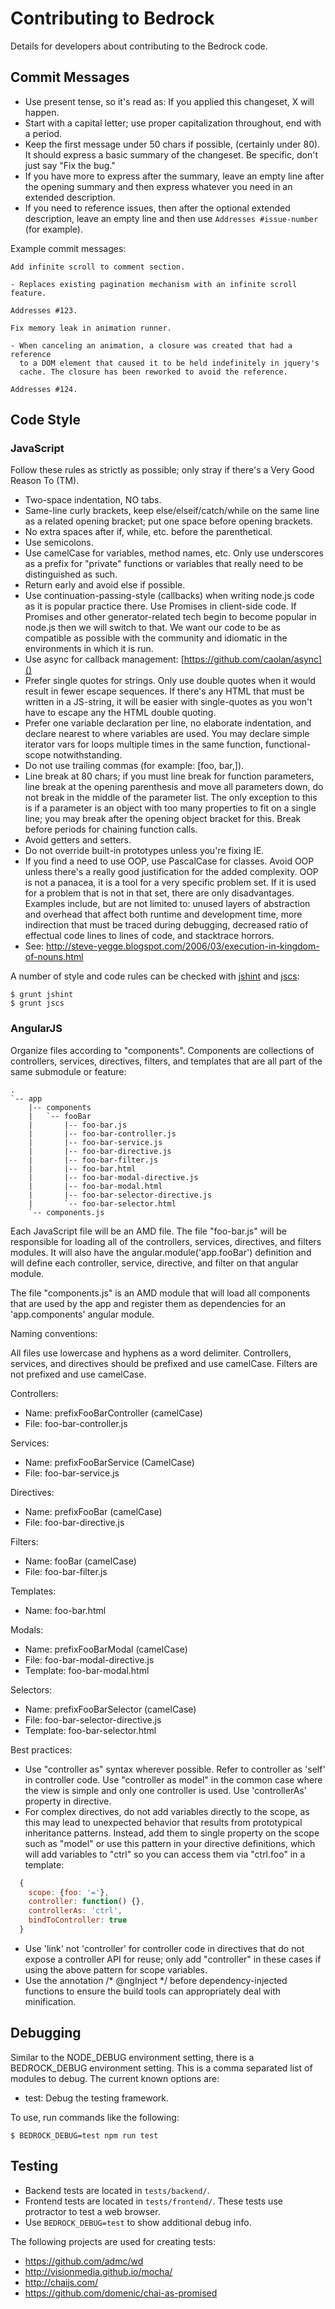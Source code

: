 # Contributing to Bedrock

Details for developers about contributing to the Bedrock code.

## Commit Messages

* Use present tense, so it's read as: If you applied this changeset, X will happen.
* Start with a capital letter; use proper capitalization throughout, end with a period.
* Keep the first message under 50 chars if possible, (certainly under 80). It should express a basic summary of the changeset. Be specific, don't just say "Fix the bug."
* If you have more to express after the summary, leave an empty line after the opening summary and then express whatever you need in an extended description.
* If you need to reference issues, then after the optional extended description, leave an empty line and then use `Addresses #issue-number` (for example).

Example commit messages:

```
Add infinite scroll to comment section.

- Replaces existing pagination mechanism with an infinite scroll feature.

Addresses #123.
```

```
Fix memory leak in animation runner.

- When canceling an animation, a closure was created that had a reference
  to a DOM element that caused it to be held indefinitely in jquery's
  cache. The closure has been reworked to avoid the reference.

Addresses #124.
```

## Code Style

### JavaScript

Follow these rules as strictly as possible; only stray if there's a Very Good
Reason To (TM).

* Two-space indentation, NO tabs.
* Same-line curly brackets, keep else/elseif/catch/while on the same line
  as a related opening bracket; put one space before opening brackets.
* No extra spaces after if, while, etc. before the parenthetical.
* Use semicolons.
* Use camelCase for variables, method names, etc. Only use underscores as a
  prefix for "private" functions or variables that really need to be
  distinguished as such.
* Return early and avoid else if possible.
* Use continuation-passing-style (callbacks) when writing node.js code as
  it is popular practice there. Use Promises in client-side code. If Promises
  and other generator-related tech begin to become popular in node.js then
  we will switch to that. We want our code to be as compatible as possible
  with the community and idiomatic in the environments in which it is run.
* Use async for callback management: [https://github.com/caolan/async]()
* Prefer single quotes for strings. Only use double quotes when it would
  result in fewer escape sequences. If there's any HTML that must be written
  in a JS-string, it will be easier with single-quotes as you won't have
  to escape any the HTML double quoting.
* Prefer one variable declaration per line, no elaborate indentation, and
  declare nearest to where variables are used. You may declare simple iterator
  vars for loops multiple times in the same function, functional-scope
  notwithstanding.
* Do not use trailing commas (for example: [foo, bar,]).
* Line break at 80 chars; if you must line break for function parameters, line
  break at the opening parenthesis and move all parameters down, do not
  break in the middle of the parameter list. The only exception to this is
  if a parameter is an object with too many properties to fit on a single
  line; you may break after the opening object bracket for this. Break before
  periods for chaining function calls.
* Avoid getters and setters.
* Do not override built-in prototypes unless you're fixing IE.
* If you find a need to use OOP, use PascalCase for classes. Avoid OOP unless
  there's a really good justification for the added complexity. OOP is not a
  panacea, it is a tool for a very specific problem set. If it is used for
  a problem that is not in that set, there are only disadvantages. Examples
  include, but are not limited to: unused layers of abstraction and overhead
  that affect both runtime and development time, more indirection that must
  be traced during debugging, decreased ratio of effectual code lines to lines
  of code, and stacktrace horrors.
* See: http://steve-yegge.blogspot.com/2006/03/execution-in-kingdom-of-nouns.html

A number of style and code rules can be checked with
[jshint](http://jshint.com/) and [jscs](https://github.com/jscs-dev/node-jscs):

    $ grunt jshint
    $ grunt jscs


### AngularJS

Organize files according to "components". Components are collections of
controllers, services, directives, filters, and templates that are all
part of the same submodule or feature:

    .
    `-- app
        |-- components
        |   `-- fooBar
        |       |-- foo-bar.js
        |       |-- foo-bar-controller.js
        |       |-- foo-bar-service.js
        |       |-- foo-bar-directive.js
        |       |-- foo-bar-filter.js
        |       |-- foo-bar.html
        |       |-- foo-bar-modal-directive.js
        |       |-- foo-bar-modal.html
        |       |-- foo-bar-selector-directive.js
        |       `-- foo-bar-selector.html
        `-- components.js

Each JavaScript file will be an AMD file. The file "foo-bar.js" will be
responsible for loading all of the controllers, services, directives, and
filters modules. It will also have the angular.module('app.fooBar') definition
and will define each controller, service, directive, and filter on that
angular module.

The file "components.js" is an AMD module that will load all components
that are used by the app and register them as dependencies for an
'app.components' angular module.

Naming conventions:

All files use lowercase and hyphens as a word delimiter. Controllers,
services, and directives should be prefixed and use camelCase. Filters
are not prefixed and use camelCase.

Controllers:

* Name: prefixFooBarController (camelCase)
* File: foo-bar-controller.js

Services:

* Name: prefixFooBarService (CamelCase)
* File: foo-bar-service.js

Directives:

* Name: prefixFooBar (camelCase)
* File: foo-bar-directive.js

Filters:

* Name: fooBar (camelCase)
* File: foo-bar-filter.js

Templates:

* Name: foo-bar.html

Modals:

* Name: prefixFooBarModal (camelCase)
* File: foo-bar-modal-directive.js
* Template: foo-bar-modal.html

Selectors:

* Name: prefixFooBarSelector (camelCase)
* File: foo-bar-selector-directive.js
* Template: foo-bar-selector.html

Best practices:

* Use "controller as" syntax wherever possible. Refer to controller as
  'self' in controller code. Use "controller as model" in the common
  case where the view is simple and only one controller is used. Use
  'controllerAs' property in directive.
* For complex directives, do not add variables directly to the scope,
  as this may lead to unexpected behavior that results from
  prototypical inheritance patterns. Instead, add them to single
  property on the scope such as "model" or use this pattern in
  your directive definitions, which will add variables to "ctrl" so
  you can access them via "ctrl.foo" in a template:
```js
  {
    scope: {foo: '='},
    controller: function() {},
    controllerAs: 'ctrl',
    bindToController: true
  }
```
* Use 'link' not 'controller' for controller code in directives that
  do not expose a controller API for reuse; only add "controller" in
  these cases if using the above pattern for scope variables.
* Use the annotation /* @ngInject */ before dependency-injected functions
  to ensure the build tools can appropriately deal with minification.

## Debugging

Similar to the NODE_DEBUG environment setting, there is a BEDROCK_DEBUG
environment setting. This is a comma separated list of modules to debug. The
current known options are:

* test: Debug the testing framework.

To use, run commands like the following:

    $ BEDROCK_DEBUG=test npm run test

## Testing

* Backend tests are located in `tests/backend/`.
* Frontend tests are located in `tests/frontend/`. These tests use
  protractor to test a web browser.
* Use `BEDROCK_DEBUG=test` to show additional debug info.

The following projects are used for creating tests:

* https://github.com/admc/wd
* http://visionmedia.github.io/mocha/
* http://chaijs.com/
* https://github.com/domenic/chai-as-promised
